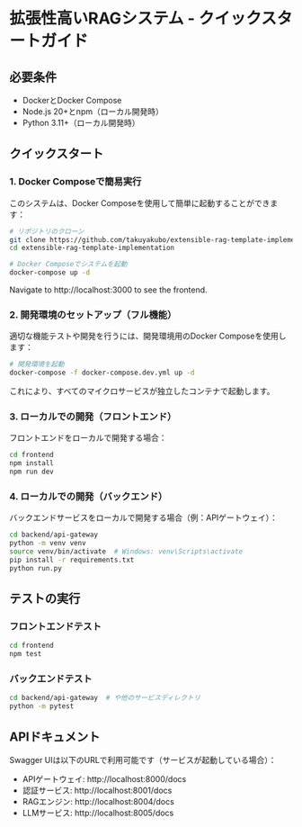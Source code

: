 # 拡張性高いRAGシステム - クイックスタートガイド

## 必要条件

- DockerとDocker Compose
- Node.js 20+とnpm（ローカル開発時）
- Python 3.11+（ローカル開発時）

## クイックスタート

### 1. Docker Composeで簡易実行

このシステムは、Docker Composeを使用して簡単に起動することができます：

```bash
# リポジトリのクローン
git clone https://github.com/takuyakubo/extensible-rag-template-implementation.git
cd extensible-rag-template-implementation

# Docker Composeでシステムを起動
docker-compose up -d
```

Navigate to http://localhost:3000 to see the frontend.

### 2. 開発環境のセットアップ（フル機能）

適切な機能テストや開発を行うには、開発環境用のDocker Composeを使用します：

```bash
# 開発環境を起動
docker-compose -f docker-compose.dev.yml up -d
```

これにより、すべてのマイクロサービスが独立したコンテナで起動します。

### 3. ローカルでの開発（フロントエンド）

フロントエンドをローカルで開発する場合：

```bash
cd frontend
npm install
npm run dev
```

### 4. ローカルでの開発（バックエンド）

バックエンドサービスをローカルで開発する場合（例：APIゲートウェイ）：

```bash
cd backend/api-gateway
python -m venv venv
source venv/bin/activate  # Windows: venv\Scripts\activate
pip install -r requirements.txt
python run.py
```

## テストの実行

### フロントエンドテスト

```bash
cd frontend
npm test
```

### バックエンドテスト

```bash
cd backend/api-gateway  # や他のサービスディレクトリ
python -m pytest
```

## APIドキュメント

Swagger UIは以下のURLで利用可能です（サービスが起動している場合）：

- APIゲートウェイ: http://localhost:8000/docs
- 認証サービス: http://localhost:8001/docs
- RAGエンジン: http://localhost:8004/docs
- LLMサービス: http://localhost:8005/docs
